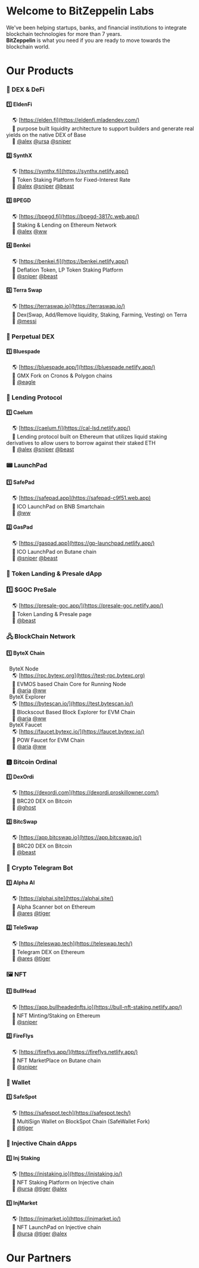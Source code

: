 # Welcome to BitZeppelin Labs

We've been helping startups, banks, and financial institutions to integrate blockchain technologies for more than 7 years. <br />
**BitZeppelin** is what you need if you are ready to move towards the blockchain world. <br />

# Our Products
### 🚜 DEX & DeFi
#### 1️⃣  EldenFi 
&nbsp; &nbsp; 🌎 [https://elden.fi](https://eldenfi.mladendev.com/) <br />
&nbsp; &nbsp; 📌 purpose built liquidity architecture to support builders and generate real yields on the native DEX of Base <br />
&nbsp; &nbsp; 👥 [@alex](https://t.me/whaler0x) [@ursa](https://t.me/mladendev) [@sniper](https://t.me/zxapolloeth)<br />

#### 2️⃣  SynthX
&nbsp; &nbsp; 🌎 [https://synthx.fi](https://synthx.netlify.app/) <br />
&nbsp; &nbsp; 📌 Token Staking Platform for Fixed-Interest Rate <br />
&nbsp; &nbsp; 👥 [@alex](https://t.me/whaler0x) [@sniper](https://t.me/zxapolloeth) [@beast](https://t.me/crypto0405)<br />

#### 3️⃣  BPEGD
&nbsp; &nbsp; 🌎 [https://bpegd.fi](https://bpegd-3817c.web.app/) <br />
&nbsp; &nbsp; 📌 Staking & Lending on Ethereum Network <br />
&nbsp; &nbsp; 👥 [@alex](https://t.me/whaler0x) [@ww](https://t.me/ktman114)<br />

#### 4️⃣  Benkei
&nbsp; &nbsp; 🌎 [https://benkei.fi](https://benkei.netlify.app/) <br />
&nbsp; &nbsp; 📌 Deflation Token, LP Token Staking Platform <br />
&nbsp; &nbsp; 👥 [@sniper](https://t.me/zxapolloeth) [@beast](https://t.me/crypto0405)<br />

#### 5️⃣  Terra Swap
&nbsp; &nbsp; 🌎 [https://terraswap.io](https://terraswap.io/) <br />
&nbsp; &nbsp; 📌 Dex(Swap, Add/Remove liquidity, Staking, Farming, Vesting) on Terra <br />
&nbsp; &nbsp; 👥 [@messi](https://t.me/@legendblockchain)<br />


### 🔀 Perpetual DEX
#### 1️⃣  Bluespade
&nbsp; &nbsp; 🌎 [https://bluespade.app/](https://bluespade.netlify.app/) <br />
&nbsp; &nbsp; 📌 GMX Fork on Cronos & Polygon chains <br />
&nbsp; &nbsp; 👥 [@eagle](https://t.me/cryptofieldking) <br />

### 🏧 Lending Protocol
#### 1️⃣  Caelum 
&nbsp; &nbsp; 🌎 [https://caelum.fi](https://cal-lsd.netlify.app/) <br />
&nbsp; &nbsp; 📌 Lending protocol built on Ethereum that utilizes liquid staking derivatives to allow users to borrow against their staked ETH <br />
&nbsp; &nbsp; 👥 [@alex](https://t.me/whaler0x) [@sniper](https://t.me/zxapolloeth) [@beast](https://t.me/crypto0405)<br />

### 📟 LaunchPad
#### 1️⃣  SafePad
&nbsp; &nbsp; 🌎 [https://safepad.app](https://safepad-c9f51.web.app) <br />
&nbsp; &nbsp; 📌 ICO LaunchPad on BNB Smartchain <br />
&nbsp; &nbsp; 👥 [@ww](https://t.me/ktman114)<br />

#### 2️⃣  GasPad
&nbsp; &nbsp; 🌎 [https://gaspad.app](https://gp-launchpad.netlify.app/) <br />
&nbsp; &nbsp; 📌 ICO LaunchPad on Butane chain <br />
&nbsp; &nbsp; 👥 [@sniper](https://t.me/zxapolloeth) [@beast](https://t.me/crypto0405)<br />

### 💎 Token Landing & Presale dApp
### 1️⃣  $GOC PreSale
&nbsp; &nbsp; 🌎 [https://presale-goc.app/](https://presale-goc.netlify.app/) <br />
&nbsp; &nbsp; 📌 Token Landing & Presale page <br />
&nbsp; &nbsp; 👥 [@beast](https://t.me/crypto0405)<br />

### 🖧 BlockChain Network
#### 1️⃣  ByteX Chain
&nbsp; ByteX Node <br />
&nbsp; &nbsp; 🌎 [https://rpc.bytexc.org](https://test-rpc.bytexc.org) <br />
&nbsp; &nbsp; 📌 EVMOS based Chain Core for Running Node <br />
&nbsp; &nbsp; 👥 [@aria](https://t.me/DreamWorksDev) [@ww](https://t.me/ktman114)<br />
&nbsp; ByteX Explorer <br />
&nbsp; &nbsp; 🌎 [https://bytescan.io/](https://test.bytescan.io/) <br />
&nbsp; &nbsp; 📌 Blockscout Based Block Explorer for EVM Chain <br />
&nbsp; &nbsp; 👥 [@aria](https://t.me/DreamWorksDev) [@ww](https://t.me/ktman114)<br />
&nbsp; ByteX Faucet <br />
&nbsp; &nbsp; 🌎 [https://faucet.bytexc.io/](https://faucet.bytexc.io/) <br />
&nbsp; &nbsp; 📌 POW Faucet for EVM Chain <br />
&nbsp; &nbsp; 👥 [@aria](https://t.me/DreamWorksDev) [@ww](https://t.me/ktman114)<br />

### 🅱️ Bitcoin Ordinal
#### 1️⃣  DexOrdi
&nbsp; &nbsp; 🌎 [https://dexordi.com](https://dexordi.proskillowner.com/) <br />
&nbsp; &nbsp; 📌 BRC20 DEX on Bitcoin <br />
&nbsp; &nbsp; 👥 [@ghost](https://t.me/proskillowner)

#### 2️⃣  BitcSwap
&nbsp; &nbsp; 🌎 [https://app.bitcswap.io](https://app.bitcswap.io/) <br />
&nbsp; &nbsp; 📌 BRC20 DEX on Bitcoin <br />
&nbsp; &nbsp; 👥 [@beast](https://t.me/crypto0405) <br />

### 🤖 Crypto Telegram Bot
#### 1️⃣  Alpha AI 
&nbsp; &nbsp; 🌎 [https://alphai.site](https://alphai.site/) <br />
&nbsp; &nbsp; 📌 Alpha Scanner bot on Ethereum <br />
&nbsp; &nbsp; 👥 [@ares](https://t.me/Sparkleye) [@tiger](https://t.me/DraganManager) <br />

#### 2️⃣  TeleSwap
&nbsp; &nbsp; 🌎 [https://teleswap.tech](https://teleswap.tech/) <br />
&nbsp; &nbsp; 📌 Telegram DEX on Ethereum <br />
&nbsp; &nbsp; 👥 [@ares](https://t.me/Sparkleye) [@tiger](https://t.me/DraganManager) <br />

### 🖼 NFT
#### 1️⃣  BullHead
&nbsp; &nbsp; 🌎 [https://app.bullheadednfts.io](https://bull-nft-staking.netlify.app/) <br />
&nbsp; &nbsp; 📌 NFT Minting/Staking on Ethereum <br />
&nbsp; &nbsp; 👥 [@sniper](https://t.me/zxapolloeth) <br />

#### 2️⃣  FireFlys
&nbsp; &nbsp; 🌎 [https://fireflys.app/](https://fireflys.netlify.app/) <br />
&nbsp; &nbsp; 📌 NFT MarketPlace on Butane chain <br />
&nbsp; &nbsp; 👥 [@sniper](https://t.me/zxapolloeth) <br />

### 👝 Wallet
#### 1️⃣  SafeSpot
&nbsp; &nbsp; 🌎 [https://safespot.tech](https://safespot.tech/) <br />
&nbsp; &nbsp; 📌 MultiSign Wallet on BlockSpot Chain (SafeWallet Fork) <br />
&nbsp; &nbsp; 👥 [@tiger](https://t.me/DraganManager) <br />

### 💉 Injective Chain dApps
#### 1️⃣  Inj Staking
&nbsp; &nbsp; 🌎 [https://injstaking.io](https://injstaking.io/) <br />
&nbsp; &nbsp; 📌 NFT Staking Platform on Injective chain<br />
&nbsp; &nbsp; 👥 [@ursa](https://t.me/mladendev) [@tiger](https://t.me/DraganManager) [@alex](https://t.me/whaler0x) <br />

#### 1️⃣  InjMarket
&nbsp; &nbsp; 🌎 [https://injmarket.io](https://injmarket.io/) <br />
&nbsp; &nbsp; 📌 NFT LaunchPad on Injective chain<br />
&nbsp; &nbsp; 👥 [@ursa](https://t.me/mladendev) [@tiger](https://t.me/DraganManager) [@alex](https://t.me/whaler0x) <br />

# Our Partners

